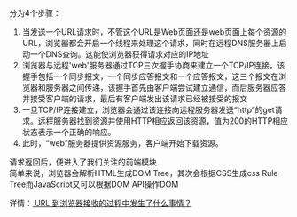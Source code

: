 分为4个步骤：
1. 当发送一个URL请求时，不管这个URL是Web页面还是web页面上每个资源的URL，浏览器都会开启一个线程来处理这个请求，同时在远程DNS服务器上启动一个DNS查询。这能使浏览器获得请求对应的IP地址
2. 浏览器与远程'web'服务器通过TCP三次握手协商来建立一个TCP/IP连接，该握手包括一个同步报文，一个同步应答报文和一个应答报文，这三个报文在浏览器和服务器之间传递，该握手首先由客户端尝试建立通信，而后服务器应答并接受客户端的请求，最后有客户端发出该请求已经被接受的报文
3. 一旦TCP/IP连接建立，浏览器会通过该连接向远程服务器发送“http”的get请求。远程服务器找到资源并使用HTTP相应返回该资源，值为200的HTTP相应状态表示一个正确的响应。
4. 此时，“web”服务器提供资源服务，客户端开始下载资源。


请求返回后，便进入了我们关注的前端模块    
简单来说，浏览器会解析HTML生成DOM Tree，其次会根据CSS生成css Rule Tree而JavaScript又可以根据DOM API操作DOM

详情：[ URL 到浏览器接收的过程中发生了什么事情？](http://segmentfault.com/blog/trigkit4/1190000000697254)